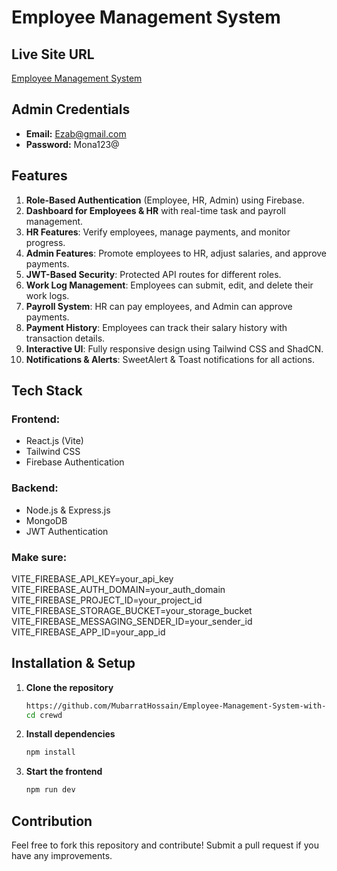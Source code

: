 # Employee Management System

## Live Site URL
[Employee Management System](https://glowing-beignet-1d116e.netlify.app)

## Admin Credentials
- **Email:** Ezab@gmail.com
- **Password:** Mona123@

## Features
1. **Role-Based Authentication** (Employee, HR, Admin) using Firebase.
2. **Dashboard for Employees & HR** with real-time task and payroll management.
3. **HR Features**: Verify employees, manage payments, and monitor progress.
4. **Admin Features**: Promote employees to HR, adjust salaries, and approve payments.
5. **JWT-Based Security**: Protected API routes for different roles.
6. **Work Log Management**: Employees can submit, edit, and delete their work logs.
7. **Payroll System**: HR can pay employees, and Admin can approve payments.
8. **Payment History**: Employees can track their salary history with transaction details.
9. **Interactive UI**: Fully responsive design using Tailwind CSS and ShadCN.
10. **Notifications & Alerts**: SweetAlert & Toast notifications for all actions.

## Tech Stack
### Frontend:
- React.js (Vite)
- Tailwind CSS
- Firebase Authentication

### Backend:
- Node.js & Express.js
- MongoDB
- JWT Authentication

### Make sure:
VITE_FIREBASE_API_KEY=your_api_key
VITE_FIREBASE_AUTH_DOMAIN=your_auth_domain
VITE_FIREBASE_PROJECT_ID=your_project_id
VITE_FIREBASE_STORAGE_BUCKET=your_storage_bucket
VITE_FIREBASE_MESSAGING_SENDER_ID=your_sender_id
VITE_FIREBASE_APP_ID=your_app_id


## Installation & Setup
1. **Clone the repository**
   ```sh
   https://github.com/MubarratHossain/Employee-Management-System-with-React.js.git
   cd crewd
   ```
2. **Install dependencies**
   ```sh
   npm install
   ```
3. **Start the frontend**
   ```sh
   npm run dev
   ```

## Contribution
Feel free to fork this repository and contribute! Submit a pull request if you have any improvements.


